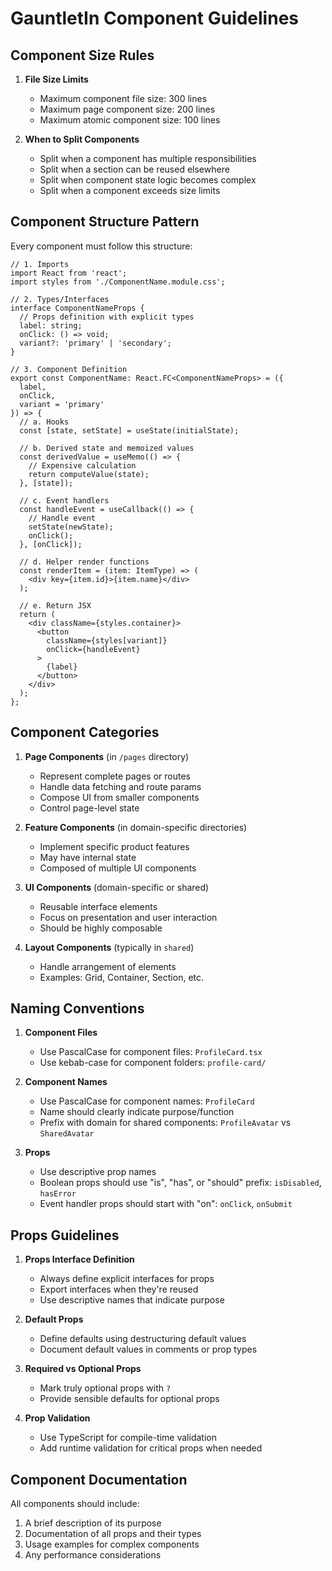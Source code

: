 # GauntletIn Component Guidelines

## Component Size Rules

1. **File Size Limits**
   - Maximum component file size: 300 lines
   - Maximum page component size: 200 lines
   - Maximum atomic component size: 100 lines

2. **When to Split Components**
   - Split when a component has multiple responsibilities
   - Split when a section can be reused elsewhere
   - Split when component state logic becomes complex
   - Split when a component exceeds size limits

## Component Structure Pattern

Every component must follow this structure:

```tsx
// 1. Imports
import React from 'react';
import styles from './ComponentName.module.css';

// 2. Types/Interfaces
interface ComponentNameProps {
  // Props definition with explicit types
  label: string;
  onClick: () => void;
  variant?: 'primary' | 'secondary';
}

// 3. Component Definition
export const ComponentName: React.FC<ComponentNameProps> = ({
  label,
  onClick,
  variant = 'primary'
}) => {
  // a. Hooks
  const [state, setState] = useState(initialState);
  
  // b. Derived state and memoized values
  const derivedValue = useMemo(() => {
    // Expensive calculation
    return computeValue(state);
  }, [state]);
  
  // c. Event handlers
  const handleEvent = useCallback(() => {
    // Handle event
    setState(newState);
    onClick();
  }, [onClick]);
  
  // d. Helper render functions
  const renderItem = (item: ItemType) => (
    <div key={item.id}>{item.name}</div>
  );
  
  // e. Return JSX
  return (
    <div className={styles.container}>
      <button 
        className={styles[variant]} 
        onClick={handleEvent}
      >
        {label}
      </button>
    </div>
  );
};
```

## Component Categories

1. **Page Components** (in `/pages` directory)
   - Represent complete pages or routes
   - Handle data fetching and route params
   - Compose UI from smaller components
   - Control page-level state

2. **Feature Components** (in domain-specific directories)
   - Implement specific product features
   - May have internal state
   - Composed of multiple UI components

3. **UI Components** (domain-specific or shared)
   - Reusable interface elements
   - Focus on presentation and user interaction
   - Should be highly composable

4. **Layout Components** (typically in `shared`)
   - Handle arrangement of elements
   - Examples: Grid, Container, Section, etc.

## Naming Conventions

1. **Component Files**
   - Use PascalCase for component files: `ProfileCard.tsx`
   - Use kebab-case for component folders: `profile-card/`

2. **Component Names**
   - Use PascalCase for component names: `ProfileCard`
   - Name should clearly indicate purpose/function
   - Prefix with domain for shared components: `ProfileAvatar` vs `SharedAvatar`

3. **Props**
   - Use descriptive prop names
   - Boolean props should use "is", "has", or "should" prefix: `isDisabled`, `hasError`
   - Event handler props should start with "on": `onClick`, `onSubmit`

## Props Guidelines

1. **Props Interface Definition**
   - Always define explicit interfaces for props
   - Export interfaces when they're reused
   - Use descriptive names that indicate purpose

2. **Default Props**
   - Define defaults using destructuring default values
   - Document default values in comments or prop types

3. **Required vs Optional Props**
   - Mark truly optional props with `?`
   - Provide sensible defaults for optional props

4. **Prop Validation**
   - Use TypeScript for compile-time validation
   - Add runtime validation for critical props when needed

## Component Documentation

All components should include:

1. A brief description of its purpose
2. Documentation of all props and their types
3. Usage examples for complex components
4. Any performance considerations 